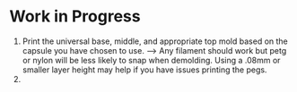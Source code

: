 # Work in Progress

1. Print the universal base, middle, and appropriate top mold based on the capsule you have chosen to use. 
--> Any filament should work but petg or nylon will be less likely to snap when demolding. Using a .08mm or smaller layer height may help if you have issues printing the pegs. 
2. 

